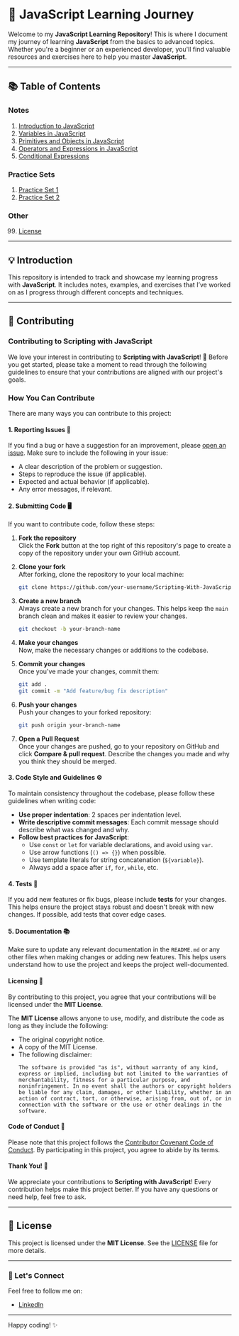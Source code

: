 # 🚀 JavaScript Learning Journey

Welcome to my **JavaScript Learning Repository**! This is where I document my journey of learning **JavaScript** from the basics to advanced topics. Whether you're a beginner or an experienced developer, you'll find valuable resources and exercises here to help you master **JavaScript**.

---

## 📚 Table of Contents
### Notes
1. [Introduction to JavaScript](/01_Introduction%20to%20JavaScript/README.md)
2. [Variables in JavaScript](/02_Variables/README.md)
3. [Primitives and Objects in JavaScript](/03_Primitives_and_Objects/README.md)
4. [Operators and Expressions in JavaScript](/04_Operators_and_Expressions/README.md)
5. [Conditional Expressions](/05_Conditional_Expressions/README.md)
### Practice Sets
1. [Practice Set 1](/Practice%20Sets/Set%201/README.md)
2. [Practice Set 2](/Practice%20Sets/Set%202/README.md)
### Other
99. [License](/LICENSE)
---

## 💡 Introduction

This repository is intended to track and showcase my learning progress with **JavaScript**. It includes notes, examples, and exercises that I’ve worked on as I progress through different concepts and techniques.

---

## 🤝 Contributing

### Contributing to Scripting with JavaScript

We love your interest in contributing to **Scripting with JavaScript**! 🎉 Before you get started, please take a moment to read through the following guidelines to ensure that your contributions are aligned with our project's goals.

### How You Can Contribute

There are many ways you can contribute to this project:

#### 1. Reporting Issues 📝
If you find a bug or have a suggestion for an improvement, please [open an issue](https://github.com/GarvitKumar854/Scripting-With-JavaScript/issues). Make sure to include the following in your issue:
- A clear description of the problem or suggestion.
- Steps to reproduce the issue (if applicable).
- Expected and actual behavior (if applicable).
- Any error messages, if relevant.

#### 2. Submitting Code 🖥️
If you want to contribute code, follow these steps:

1. **Fork the repository**  
   Click the **Fork** button at the top right of this repository's page to create a copy of the repository under your own GitHub account.

2. **Clone your fork**  
   After forking, clone the repository to your local machine:
   ```bash
   git clone https://github.com/your-username/Scripting-With-JavaScript.git
   ```

3. **Create a new branch**  
   Always create a new branch for your changes. This helps keep the `main` branch clean and makes it easier to review your changes.
   ```bash
   git checkout -b your-branch-name

44. **Make your changes**  
   Now, make the necessary changes or additions to the codebase.

5. **Commit your changes**  
   Once you've made your changes, commit them:
   ```bash
   git add .
   git commit -m "Add feature/bug fix description"
   ```

6. **Push your changes**  
   Push your changes to your forked repository:
   ```bash
   git push origin your-branch-name
   ```

7. **Open a Pull Request**  
   Once your changes are pushed, go to your repository on GitHub and click **Compare & pull request**. Describe the changes you made and why you think they should be merged.

#### 3. Code Style and Guidelines ⚙️

To maintain consistency throughout the codebase, please follow these guidelines when writing code:

- **Use proper indentation**: 2 spaces per indentation level.
- **Write descriptive commit messages**: Each commit message should describe what was changed and why.
- **Follow best practices for JavaScript**:  
  - Use `const` or `let` for variable declarations, and avoid using `var`.
  - Use arrow functions (`() => {}`) when possible.
  - Use template literals for string concatenation (`${variable}`).
  - Always add a space after `if`, `for`, `while`, etc.

#### 4. Tests 🧪
If you add new features or fix bugs, please include **tests** for your changes. This helps ensure the project stays robust and doesn't break with new changes. If possible, add tests that cover edge cases.

#### 5. Documentation 📚
Make sure to update any relevant documentation in the `README.md` or any other files when making changes or adding new features. This helps users understand how to use the project and keeps the project well-documented.

#### Licensing 📝

By contributing to this project, you agree that your contributions will be licensed under the **MIT License**. 

The **MIT License** allows anyone to use, modify, and distribute the code as long as they include the following:

- The original copyright notice.
- A copy of the MIT License.
- The following disclaimer:
  ```
  The software is provided "as is", without warranty of any kind, express or implied, including but not limited to the warranties of merchantability, fitness for a particular purpose, and noninfringement. In no event shall the authors or copyright holders be liable for any claim, damages, or other liability, whether in an action of contract, tort, or otherwise, arising from, out of, or in connection with the software or the use or other dealings in the software.
  ```

#### Code of Conduct 🌟
Please note that this project follows the [Contributor Covenant Code of Conduct](https://www.contributor-covenant.org/). By participating in this project, you agree to abide by its terms.

#### Thank You! 🙏
We appreciate your contributions to **Scripting with JavaScript**! Every contribution helps make this project better. If you have any questions or need help, feel free to ask.

---

## 📄 License

This project is licensed under the **MIT License**. See the [LICENSE](./LICENSE) file for more details.

---

### 💬 Let's Connect

Feel free to follow me on:

- [LinkedIn](https://linkedin.com/in/yourprofile)

---

Happy coding! ✨
